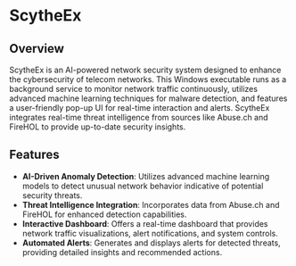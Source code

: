 # ScytheEx

## Overview

ScytheEx is an AI-powered network security system designed to enhance the cybersecurity of telecom networks. This Windows executable runs as a background service to monitor network traffic continuously, utilizes advanced machine learning techniques for malware detection, and features a user-friendly pop-up UI for real-time interaction and alerts. ScytheEx integrates real-time threat intelligence from sources like Abuse.ch and FireHOL to provide up-to-date security insights.

## Features

- **AI-Driven Anomaly Detection**: Utilizes advanced machine learning models to detect unusual network behavior indicative of potential security threats.
- **Threat Intelligence Integration**: Incorporates data from Abuse.ch and FireHOL for enhanced detection capabilities.
- **Interactive Dashboard**: Offers a real-time dashboard that provides network traffic visualizations, alert notifications, and system controls.
- **Automated Alerts**: Generates and displays alerts for detected threats, providing detailed insights and recommended actions.
